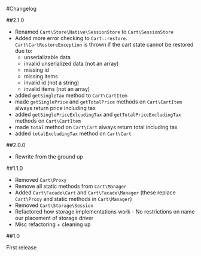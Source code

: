 #Changelog

##2.1.0

- Renamed `Cart\Store\Native\SessionStore` to `Cart\SessionStore`
- Added more error checking to `Cart::restore`. `Cart\CartRestoreException` is thrown if the cart state cannot be restored due to:
    - unserializable data
    - invalid unserialized data (not an array)
    - missing id
    - missing items
    - invalid id (not a string)
    - invalid items (not an array)
- added `getSingleTax` method to `Cart\CartItem`
- made `getSinglePrice` and `getTotalPrice` methods on `Cart\CartItem` always return price including tax
- added `getSinglePriceExlcudingTax` and `getTotalPriceExcludingTax` methods on `Cart\CartItem`
- made `total` method on `Cart\Cart` always return total including tax
- added `totalExcludingTax` method on `Cart\Cart`

##2.0.0

- Rewrite from the ground up

##1.1.0

- Removed `Cart\Proxy`
- Remove all static methods from `Cart\Manager`
- Added `Cart\Facade\Cart` and `Cart\Facade\Manager` (these replace `Cart\Proxy` and static methods in `Cart\Manager`)
- Removed `Cart\Storage\Session`
- Refactored how storage implementations work - No restrictions on name our placement of storage driver
- Misc refactoring + cleaning up

##1.0

First release
